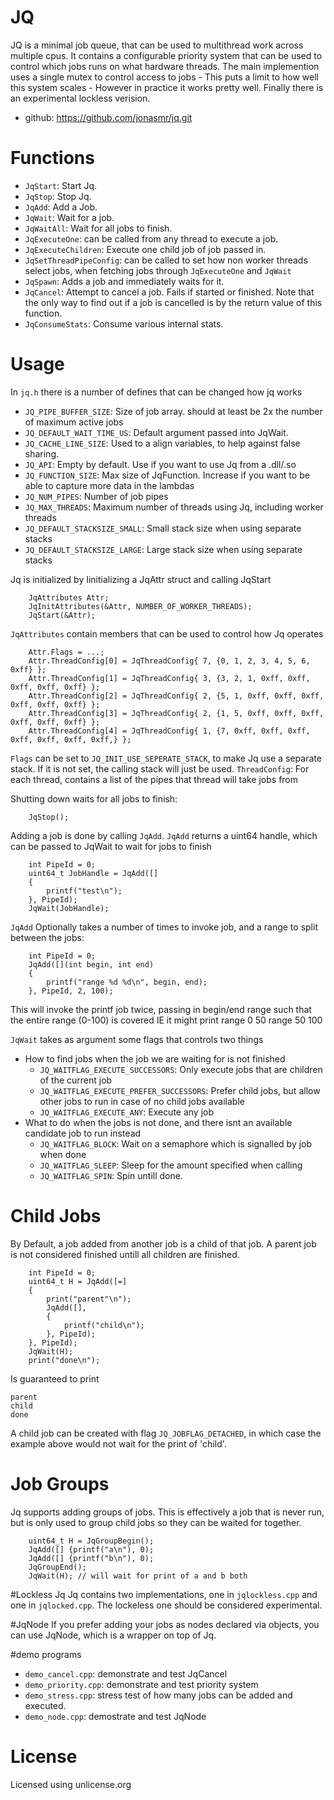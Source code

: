 # JQ

JQ is a minimal job queue, that can be used to multithread work across multiple cpus. 
It contains a configurable priority system that can be used to control which jobs runs on what hardware threads.
The main implemention uses a single mutex to control access to jobs - This puts a limit to how well this system scales - However in practice it works pretty well. 
Finally there is an experimental lockless verision.

* github: https://github.com/jonasmr/jq.git

# Functions

* `JqStart`: Start Jq.
* `JqStop`: Stop Jq.
* `JqAdd`: Add a Job.
* `JqWait`: Wait for a job.
* `JqWaitAll`: Wait for all jobs to finish.
* `JqExecuteOne`: can be called from any thread to execute a job. 
* `JqExecuteChildren`: Execute one child job of job passed in.
* `JqSetThreadPipeConfig`: can be called to set how non worker threads select jobs, when fetching jobs through `JqExecuteOne` and `JqWait`
* `JqSpawn`: Adds a job and immediately waits for it.
* `JqCancel`: Attempt to cancel a job. Fails if started or finished. Note that the only way to find out if a job is cancelled is by the return value of this function.
* `JqConsumeStats`: Consume various internal stats.

# Usage

In `jq.h` there is a number of defines that can be changed how jq works

* `JQ_PIPE_BUFFER_SIZE`: Size of job array. should at least be 2x the number of maximum active jobs
* `JQ_DEFAULT_WAIT_TIME_US`: Default argument passed into JqWait.
* `JQ_CACHE_LINE_SIZE`: Used to a align variables, to help against false sharing. 
* `JQ_API`: Empty by default. Use if you want to use Jq from a .dll/.so
* `JQ_FUNCTION_SIZE`: Max size of JqFunction. Increase if you want to be able to capture more data in the lambdas
* `JQ_NUM_PIPES`: Number of job pipes
* `JQ_MAX_THREADS`: Maximum number of threads using Jq, including worker threads
* `JQ_DEFAULT_STACKSIZE_SMALL`: Small stack size when using separate stacks
* `JQ_DEFAULT_STACKSIZE_LARGE`: Large stack size when using separate stacks


Jq is initialized by Iinitializing a JqAttr struct and calling JqStart

```
	JqAttributes Attr;
	JqInitAttributes(&Attr, NUMBER_OF_WORKER_THREADS);
	JqStart(&Attr);
```

`JqAttributes` contain members that can be used to control how Jq operates

```
	Attr.Flags = ...;
	Attr.ThreadConfig[0] = JqThreadConfig{ 7, {0, 1, 2, 3, 4, 5, 6, 0xff} };
	Attr.ThreadConfig[1] = JqThreadConfig{ 3, {3, 2, 1, 0xff, 0xff, 0xff, 0xff, 0xff} };
	Attr.ThreadConfig[2] = JqThreadConfig{ 2, {5, 1, 0xff, 0xff, 0xff, 0xff, 0xff, 0xff} };
	Attr.ThreadConfig[3] = JqThreadConfig{ 2, {1, 5, 0xff, 0xff, 0xff, 0xff, 0xff, 0xff} };
	Attr.ThreadConfig[4] = JqThreadConfig{ 1, {7, 0xff, 0xff, 0xff, 0xff, 0xff, 0xff, 0xff,} };
```	

`Flags` can be set to `JQ_INIT_USE_SEPERATE_STACK`, to make Jq use a separate stack. If it is not set, the calling stack will just be used.
`ThreadConfig`: For each thread, contains a list of the pipes that thread will take jobs from


Shutting down waits for all jobs to finish:

```
	JqStop();
```


Adding a job is done by calling `JqAdd`. `JqAdd` returns a uint64 handle, which can be passed to JqWait to wait for jobs to finish
```
	int PipeId = 0;
	uint64_t JobHandle = JqAdd([]
	{
		printf("test\n");
	}, PipeId);
	JqWait(JobHandle);

```

`JqAdd` Optionally takes a number of times to invoke job, and a range to split between the jobs:

```
	int PipeId = 0;
	JqAdd([](int begin, int end)
	{
		printf("range %d %d\n", begin, end);
	}, PipeId, 2, 100);
```
This will invoke the printf job twice, passing in begin/end range such that the entire range (0-100) is covered
IE it might print
range 0 50
range 50 100


`JqWait` takes as argument some flags that controls two things
* How to find jobs when the job we are waiting for is not finished
	* `JQ_WAITFLAG_EXECUTE_SUCCESSORS`: Only execute jobs that are children of the current job
	* `JQ_WAITFLAG_EXECUTE_PREFER_SUCCESSORS`: Prefer child jobs, but allow other jobs to run in case of no child jobs available
	* `JQ_WAITFLAG_EXECUTE_ANY`: Execute any job
* What to do when the jobs is not done, and there isnt an available candidate job to run instead
	* `JQ_WAITFLAG_BLOCK`: Wait on a semaphore which is signalled by job when done
	* `JQ_WAITFLAG_SLEEP`: Sleep for the amount specified when calling
	* `JQ_WAITFLAG_SPIN`: Spin untill done.



# Child Jobs

By Default, a job added from another job is a child of that job. A parent job is not considered finished untill all children are finished.

```
	int PipeId = 0;
	uint64_t H = JqAdd([=]
	{
		print("parent"\n");
		JqAdd([],
		{
			printf("child\n");
		}, PipeId);
	}, PipeId);
	JqWait(H);
	print("done\n");
```

Is guaranteed to print
```
parent
child
done
```

A child job can be created with flag `JQ_JOBFLAG_DETACHED`, in which case the example above would not wait for the print of 'child'.

# Job Groups

Jq supports adding groups of jobs. This is effectively a job that is never run, but is only used to group child jobs so they can be waited for together.

```
	uint64_t H = JqGroupBegin();
	JqAdd([] {printf("a\n"), 0);
	JqAdd([] {printf("b\n"), 0);
	JqGroupEnd();
	JqWait(H); // will wait for print of a and b both
```

#Lockless Jq
Jq contains two implementations, one in `jqlockless.cpp` and one in `jqlocked.cpp`. The lockeless one should be considered experimental. 

#JqNode
If you prefer adding your jobs as nodes declared via objects, you can use JqNode, which is a wrapper on top of Jq.


#demo programs

* `demo_cancel.cpp`: demonstrate and test JqCancel
* `demo_priority.cpp`: demonstrate and test priority system
* `demo_stress.cpp`: stress test of how many jobs can be added and executed.
* `demo_node.cpp`: demostrate and test JqNode

# License
Licensed using unlicense.org